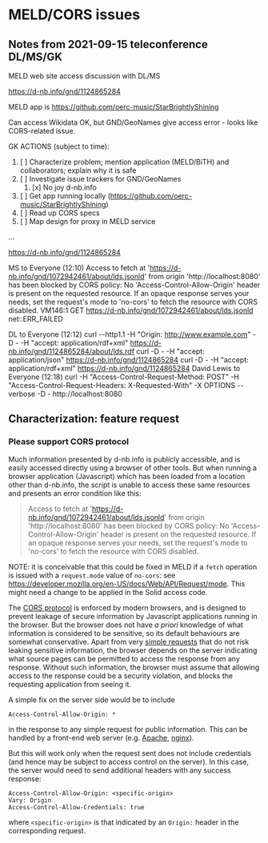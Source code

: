 # MELD/CORS issues

## Notes from 2021-09-15 teleconference DL/MS/GK

MELD web site access discussion with DL/MS

https://d-nb.info/gnd/1124865284

MELD app is https://github.com/oerc-music/StarBrightlyShining

Can access Wikidata OK, but GND/GeoNames give access error - looks like CORS-related issue.

GK ACTIONS (subject to time):

1. [ ] Characterize problem; mention application (MELD/BiTH) and collaborators; explain why it is safe
2. [ ] Investigate issue trackers for GND/GeoNames
    1. [x] No joy d-nb.info
3. [ ] Get app running locally (https://github.com/oerc-music/StarBrightlyShining)
4. [ ] Read up CORS specs
5. [ ] Map design for proxy in MELD service

…

https://d-nb.info/gnd/1124865284

MS to Everyone (12:10)
Access to fetch at 'https://d-nb.info/gnd/1072942461/about/lds.jsonld' from origin 'http://localhost:8080' has been blocked by CORS policy: No 'Access-Control-Allow-Origin' header is present on the requested resource. If an opaque response serves your needs, set the request's mode to 'no-cors' to fetch the resource with CORS disabled.
VM146:1 GET https://d-nb.info/gnd/1072942461/about/lds.jsonld net::ERR_FAILED

DL to Everyone (12:12)
curl   --http1.1 -H "Origin: http://www.example.com" -D - -H "accept: application/rdf+xml" https://d-nb.info/gnd/1124865284/about/lds.rdf
curl -D - -H "accept: application/json" https://d-nb.info/gnd/1124865284
curl -D - -H "accept: application/rdf+xml" https://d-nb.info/gnd/1124865284
David Lewis to Everyone (12:18)
curl   -H "Access-Control-Request-Method: POST" -H "Access-Control-Request-Headers: X-Requested-With" -X OPTIONS --verbose -D - http://localhost:8080



## Characterization: feature request

### Please support CORS protocol

Much information presented by d-nb.info is publicly accessible, and is easily accessed directly using a browser of other tools.  But when running a browser application (Javascript) which has been loaded from a location other than d-nb.info, the script is unable to access these same resources and presents an error condition like this:

> Access to fetch at 'https://d-nb.info/gnd/1072942461/about/lds.jsonld' from origin 'http://localhost:8080' has been blocked by CORS policy: No 'Access-Control-Allow-Origin' header is present on the requested resource. If an opaque response serves your needs, set the request's mode to 'no-cors' to fetch the resource with CORS disabled.

NOTE: it is conceivable that this could be fixed in MELD if a `fetch` operation is issued with a `request.mode` value of `no-cors`: see https://developer.mozilla.org/en-US/docs/Web/API/Request/mode.  This might need a change to be applied in the Solid access code.


The [CORS protocol](https://developer.mozilla.org/en-US/docs/Web/HTTP/CORS) is enforced by modern browsers, and is designed to prevent leakage of secure information by Javascript applications running in the browser.  But the browser does not have _a priori_ knowledge of what information is considered to be sensitive, so its default behaviours are somewhat conservative.  Apart from very [simple requests](https://developer.mozilla.org/en-US/docs/Web/HTTP/CORS#simple_requests) that do not risk leaking sensitive information, the browser depends on the server indicating what source pages can be permitted to access the response from any response.  Without such information, the browser must assume that allowing access to the response could be a security violation, and blocks the requesting application from seeing it.

A simple fix on the server side would be to include

    Access-Control-Allow-Origin: *

in the response to any simple request for public information.  This can be handled by a front-end web server (e.g. [Apache](https://enable-cors.org/server_apache.html), [nginx](https://enable-cors.org/server_nginx.html)).

But this will work only when the request sent does not include credentials (and hence may be subject to access control on the server).   In this case, the server would need to send additional headers with any success response:

    Access-Control-Allow-Origin: <specific-origin>
    Vary: Origin
    Access-Control-Allow-Credentials: true

where `<specific-origin>` is that indicated by an `Origin:` header in the corresponding request.










